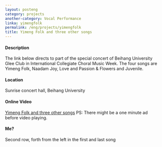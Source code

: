```yaml
---
layout: posteng
category: projects
another-category: Vocal Performance
linka: yimengfolk
permalink: /eng/projects/yimengfolk
title: Yimeng Folk and three other songs
---
```

#### Description
The link below directs to part of the special concert of Beihang University Glee Club in International Collegiate Choral Music Week. The four songs are Yimeng Folk, Naadam Joy, Love and Passion & Flowers and Juvenile.
#### Location
Sunrise concert hall, Beihang University
#### Online Video
[Yimeng Folk and three other songs](http://v.youku.com/v_show/id_XNDAyOTgwMDQw.html)
PS: There might be a one minute ad before video playing. 
#### Me?
Second row, forth from the left in the first and last song